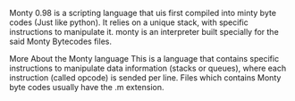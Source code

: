 Monty 0.98 is a scripting language that uis first compiled into minty byte codes (Just like python). It relies on a unique stack, with specific instructions to manipulate it. monty is an interpreter built specially for the said Monty Bytecodes files.

More About the Monty language
This is a language that contains specific instructions to manipulate data information (stacks or queues), where each instruction (called opcode) is sended per line. Files which contains Monty byte codes usually have the .m extension.
